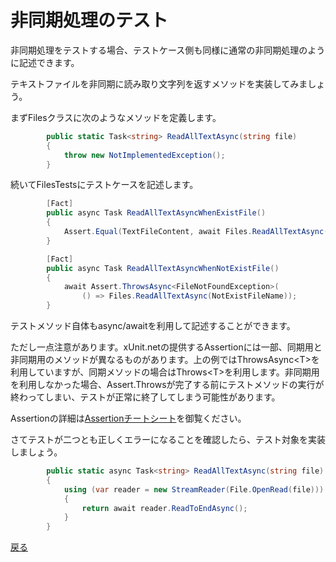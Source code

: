 # 非同期処理のテスト

非同期処理をテストする場合、テストケース側も同様に通常の非同期処理のように記述できます。

テキストファイルを非同期に読み取り文字列を返すメソッドを実装してみましょう。

まずFilesクラスに次のようなメソッドを定義します。

```cs
        public static Task<string> ReadAllTextAsync(string file)
        {
            throw new NotImplementedException();
        }
```

続いてFilesTestsにテストケースを記述します。

```cs
        [Fact]
        public async Task ReadAllTextAsyncWhenExistFile()
        {
            Assert.Equal(TextFileContent, await Files.ReadAllTextAsync(ExistFileName));
        }

        [Fact]
        public async Task ReadAllTextAsyncWhenNotExistFile()
        {
            await Assert.ThrowsAsync<FileNotFoundException>(
                () => Files.ReadAllTextAsync(NotExistFileName));
        }
```

テストメソッド自体もasync/awaitを利用して記述することができます。

ただし一点注意があります。xUnit.netの提供するAssertionには一部、同期用と非同期用のメソッドが異なるものがあります。上の例ではThrowsAsync&lt;T>を利用していますが、同期メソッドの場合はThrows&lt;T>を利用します。非同期用を利用しなかった場合、Assert.Throwsが完了する前にテストメソッドの実行が終わってしまい、テストが正常に終了してしまう可能性があります。

Assertionの詳細は[Assertionチートシート](Assertion-CheatSheet.md)を御覧ください。

さてテストが二つとも正しくエラーになることを確認したら、テスト対象を実装しましょう。

```cs
        public static async Task<string> ReadAllTextAsync(string file)
        {
            using (var reader = new StreamReader(File.OpenRead(file)))
            {
                return await reader.ReadToEndAsync();
            }
        }
```

[戻る](../README.md)
